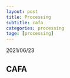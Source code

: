 ```yaml
---
layout: post
title: Processing
subtitle: cafa
categories: processing
tage: [processing]
---
```


2021/06/23

## CAFA


<html>
<head>
<script src="https://sciencelove.com/attachment/cfile23.uf@994D3E435C2B1ACB02DF23.js"></script>   
</head>
<body>
<script type="application/processing">
void setup()
{
  size(500,500);
}

 

void draw()
{
  fill(0,5);
  noStroke();
  rect(0, 0, width, height);
  translate(width/2,height/2);
  float mx = mouseX - width/2;
  float my = mouseY - height/2;
  float pmx = pmouseX - width/2;
  float pmy = pmouseY - height/2;

    stroke(255);
    for(int i=0;i < 4; i++)
    {
      rotate(i*PI/2);
      float d = dist(mx,my,pmx,pmy);
      //float sw = map(d,1,10,10,1);
      if(d!=0){
        
      if(i == 0){stroke(255);}
      if(i == 1){stroke(70,92,255);}
      if(i == 2){stroke(255,50,50);}
      if(i == 3){stroke(80,80,80,200);}
      
      line(mx,my,pmx,pmy);
      line(mx/2,my/2,pmx/2,pmy/2);
      line(mx,my,pmx/2,pmy/2);line(mx,my,pmx/2,pmy/2);//line
      
      //yellow
      stroke(255,255,0,200);
      line(mx/3+10,my/3+10,pmx/3+10,pmy/3+10);
      line(mx/3+10,my/3+10,15,15);

      //white for remove
      stroke(255,10);
      line(mx,my,pmx,pmy);
      line(mx/2,my/2,pmx/2,pmy/2);
      line(mx/4,my/4,pmx/4,pmy/4);
      }
    }
}
</script>
<canvas width="400" height="200"></canvas>


</body>
</html>


